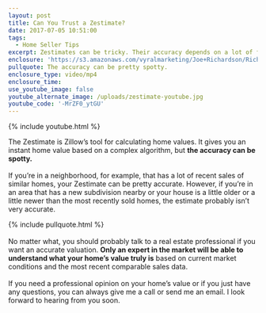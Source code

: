 ```yaml
---
layout: post
title: Can You Trust a Zestimate?
date: 2017-07-05 10:51:00
tags:
  - Home Seller Tips
excerpt: Zestimates can be tricky. Their accuracy depends on a lot of factors that have nothing to do with your home.
enclosure: 'https://s3.amazonaws.com/vyralmarketing/Joe+Richardson/Richardson+Real+Estate+The+Zestimate+effect.mp4'
pullquote: The accuracy can be pretty spotty.
enclosure_type: video/mp4
enclosure_time:
use_youtube_image: false
youtube_alternate_image: /uploads/zestimate-youtube.jpg
youtube_code: '-MrZF0_ytGU'
---
```



{% include youtube.html %}

The Zestimate is Zillow’s tool for calculating home values. It gives you an instant home value based on a complex algorithm, but **the accuracy can be spotty.**
<br>
<br>If you’re in a neighborhood, for example, that has a lot of recent sales of similar homes, your Zestimate can be pretty accurate. However, if you’re in an area that has a new subdivision nearby or your house is a little older or a little newer than the most recently sold homes, the estimate probably isn’t very accurate.

{% include pullquote.html %}
<br>
<br>No matter what, you should probably talk to a real estate professional if you want an accurate valuation. **Only an expert in the market will be able to understand what your home’s value truly is** based on current market conditions and the most recent comparable sales data.
<br>
<br>If you need a professional opinion on your home’s value or if you just have any questions, you can always give me a call or send me an email. I look forward to hearing from you soon.
